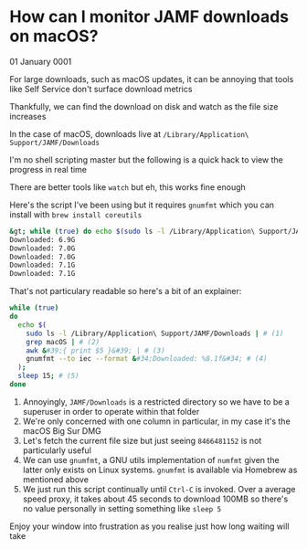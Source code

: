 # How can I monitor JAMF downloads on macOS?
01 January 0001

For large downloads, such as macOS updates, it can be annoying that tools like Self Service don&#39;t surface download metrics

Thankfully, we can find the download on disk and watch as the file size increases

In the case of macOS, downloads live at `/Library/Application\ Support/JAMF/Downloads`

I&#39;m no shell scripting master but the following is a quick hack to view the progress in real time

There are better tools like `watch` but eh, this works fine enough

Here&#39;s the script I&#39;ve been using but it requires `gnumfmt` which you can install with `brew install coreutils`

```bash
&gt; while (true) do echo $(sudo ls -l /Library/Application\ Support/JAMF/Downloads | grep macOS | awk &#39;{ print $5 }&#39; | gnumfmt --to iec --format &#34;Downloaded: %8.1f&#34;); sleep 15; done
Downloaded: 6.9G
Downloaded: 7.0G
Downloaded: 7.0G
Downloaded: 7.1G
Downloaded: 7.1G
```

That&#39;s not particulary readable so here&#39;s a bit of an explainer:

```bash
while (true)
do
  echo $(
    sudo ls -l /Library/Application\ Support/JAMF/Downloads | # (1)
    grep macOS | # (2)
    awk &#39;{ print $5 }&#39; | # (3)
    gnumfmt --to iec --format &#34;Downloaded: %8.1f&#34; # (4)
  );
  sleep 15; # (5)
done
```

1. Annoyingly, `JAMF/Downloads` is a restricted directory so we have to be a superuser in order to operate within that folder
2. We&#39;re only concerned with one column in particular, in my case it&#39;s the macOS Big Sur DMG
3. Let&#39;s fetch the current file size but just seeing `8466481152` is not particularly useful
4. We can use `gnumfmt`, a GNU utils implementation of `numfmt` given the latter only exists on Linux systems. `gnumfmt` is available via Homebrew as mentioned above
5. We just run this script continually until `Ctrl-C` is invoked. Over a average speed proxy, it takes about 45 seconds to download 100MB so there&#39;s no value personally in setting something like `sleep 5`

Enjoy your window into frustration as you realise just how long waiting will take